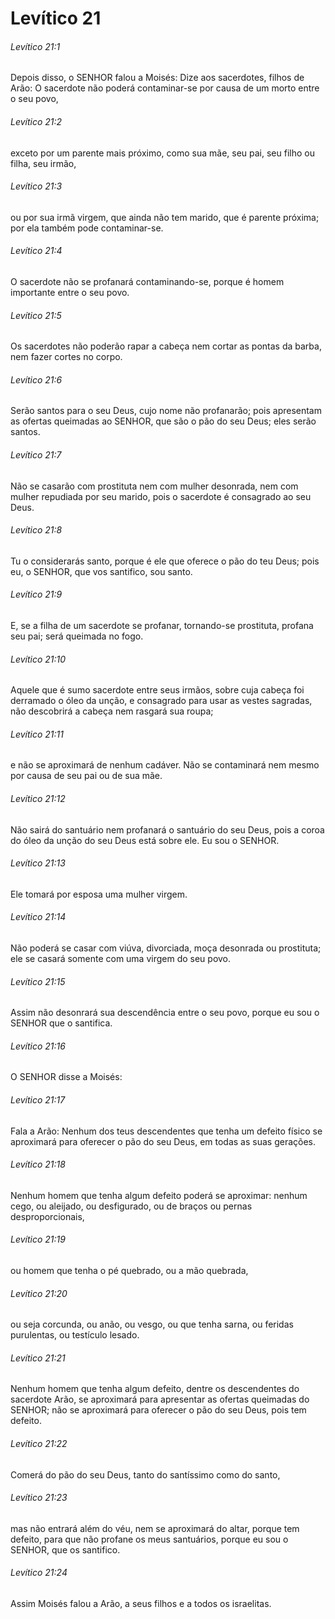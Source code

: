 # Levítico 21

###### Levítico 21:1

Depois disso, o SENHOR falou a Moisés: Dize aos sacerdotes, filhos de Arão: O sacerdote não poderá contaminar-se por causa de um morto entre o seu povo,

###### Levítico 21:2

exceto por um parente mais próximo, como sua mãe, seu pai, seu filho ou filha, seu irmão,

###### Levítico 21:3

ou por sua irmã virgem, que ainda não tem marido, que é parente próxima; por ela também pode contaminar-se.

###### Levítico 21:4

O sacerdote não se profanará contaminando-se, porque é homem importante entre o seu povo.

###### Levítico 21:5

Os sacerdotes não poderão rapar a cabeça nem cortar as pontas da barba, nem fazer cortes no corpo.

###### Levítico 21:6

Serão santos para o seu Deus, cujo nome não profanarão; pois apresentam as ofertas queimadas ao SENHOR, que são o pão do seu Deus; eles serão santos.

###### Levítico 21:7

Não se casarão com prostituta nem com mulher desonrada, nem com mulher repudiada por seu marido, pois o sacerdote é consagrado ao seu Deus.

###### Levítico 21:8

Tu o considerarás santo, porque é ele que oferece o pão do teu Deus; pois eu, o SENHOR, que vos santifico, sou santo.

###### Levítico 21:9

E, se a filha de um sacerdote se profanar, tornando-se prostituta, profana seu pai; será queimada no fogo.

###### Levítico 21:10

Aquele que é sumo sacerdote entre seus irmãos, sobre cuja cabeça foi derramado o óleo da unção, e consagrado para usar as vestes sagradas, não descobrirá a cabeça nem rasgará sua roupa;

###### Levítico 21:11

e não se aproximará de nenhum cadáver. Não se contaminará nem mesmo por causa de seu pai ou de sua mãe.

###### Levítico 21:12

Não sairá do santuário nem profanará o santuário do seu Deus, pois a coroa do óleo da unção do seu Deus está sobre ele. Eu sou o SENHOR.

###### Levítico 21:13

Ele tomará por esposa uma mulher virgem.

###### Levítico 21:14

Não poderá se casar com viúva, divorciada, moça desonrada ou prostituta; ele se casará somente com uma virgem do seu povo.

###### Levítico 21:15

Assim não desonrará sua descendência entre o seu povo, porque eu sou o SENHOR que o santifica.

###### Levítico 21:16

O SENHOR disse a Moisés:

###### Levítico 21:17

Fala a Arão: Nenhum dos teus descendentes que tenha um defeito físico se aproximará para oferecer o pão do seu Deus, em todas as suas gerações.

###### Levítico 21:18

Nenhum homem que tenha algum defeito poderá se aproximar: nenhum cego, ou aleijado, ou desfigurado, ou de braços ou pernas desproporcionais,

###### Levítico 21:19

ou homem que tenha o pé quebrado, ou a mão quebrada,

###### Levítico 21:20

ou seja corcunda, ou anão, ou vesgo, ou que tenha sarna, ou feridas purulentas, ou testículo lesado.

###### Levítico 21:21

Nenhum homem que tenha algum defeito, dentre os descendentes do sacerdote Arão, se aproximará para apresentar as ofertas queimadas do SENHOR; não se aproximará para oferecer o pão do seu Deus, pois tem defeito.

###### Levítico 21:22

Comerá do pão do seu Deus, tanto do santíssimo como do santo,

###### Levítico 21:23

mas não entrará além do véu, nem se aproximará do altar, porque tem defeito, para que não profane os meus santuários, porque eu sou o SENHOR, que os santifico.

###### Levítico 21:24

Assim Moisés falou a Arão, a seus filhos e a todos os israelitas.

